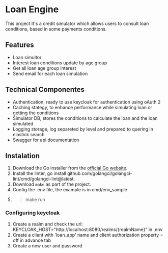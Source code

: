 # Loan Engine

This project It's a credit simulator which allows users to consult loan conditions, based in some payments conditions.

## Features

- Loan simultor
- Interest loan conditions update by age group
- Get all loan age group interest
- Send email for each loan simulation

## Technical Componentes

- Authentication, ready to use keycloak for authentication using oAuth 2
- Caching stategy, to enhance performance while simulating loan or getting the conditions
- Simulator DB, stores the conditions to calculate the loan and the loan simulated
- Logging storage, log separeted by level and prepared to quering in elastick search
- Swagger for api documentation

## Instalation

1. Download the Go installer from the [official Go website](https://golang.org/dl/).
2. Install the linter, go install github.com/golangci/golangci-lint/cmd/golangci-lint@latest.
3. Download `make` as part of the project.
4. Config the .env file, the example is in cmd/env_sample
5. >make run

### Configuring keycloak
1. Create a realm and check the url: KEYCLOAK_HOST="http://localhost:8080/realms/{realmName}" in .env
2. Create a client with 'loan_app' name and client authorization property = off in advance tab
3. Create a new user and password